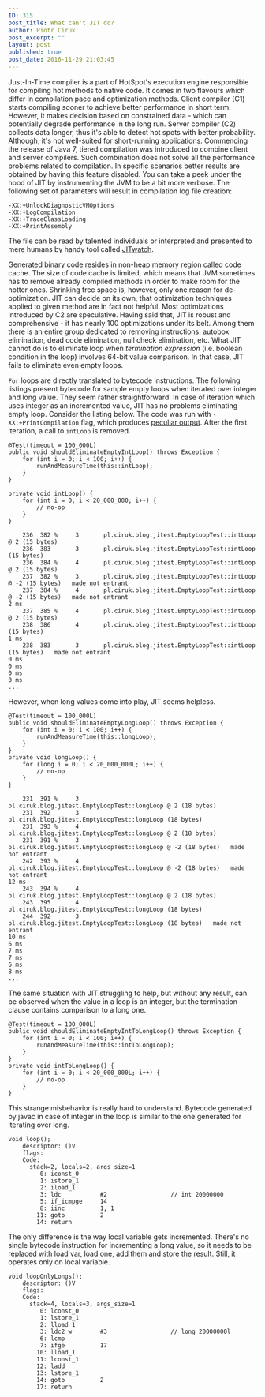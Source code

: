 ```yaml
---
ID: 315
post_title: What can't JIT do?
author: Piotr Ciruk
post_excerpt: ""
layout: post
published: true
post_date: 2016-11-29 21:03:45
---
```

Just-In-Time compiler is a part of HotSpot's execution engine responsible for compiling hot methods to native code. It comes in two flavours which differ in compilation pace and optimization methods.
Client compiler (C1) starts compiling sooner to achieve better performance in short term. However, it makes decision based on constrained data - which can potentially degrade performance in the long run.
Server compiler (C2) collects data longer, thus it's able to detect hot spots with better probability. Although, it's not well-suited for short-running applications.
Commencing the release of Java 7, tiered compilation was introduced to combine client and server compilers. Such combination does not solve all the performance problems related to compilation. In specific scenarios better results are obtained by having this feature disabled.
You can take a peek under the hood of JIT by instrumenting the JVM to be a bit more verbose. The following set of parameters will result in compilation log file creation:
```
-XX:+UnlockDiagnosticVMOptions
-XX:+LogCompilation
-XX:+TraceClassLoading
-XX:+PrintAssembly
```
The file can be read by talented individuals or interpreted and presented to mere humans by handy tool called <a href="https://github.com/AdoptOpenJDK/jitwatch">JITwatch</a>.

Generated binary code resides in non-heap memory region called code cache. The size of code cache is limited, which means that JVM sometimes has to remove already compiled methods in order to make room for the hotter ones.
Shrinking free space is, however, only one reason for de-optimization. JIT can decide on its own, that optimization techniques applied to given method are in fact not helpful. Most optimizations introduced by C2 are speculative.
Having said that, JIT is robust and comprehensive - it has nearly 100 optimizations under its belt. Among them there is an entire group dedicated to removing instructions: autobox elimination, dead code elimination, null check elimination, etc. What JIT cannot do is to eliminate loop when <em>termination expression</em> (i.e. boolean condition in the loop) involves 64-bit value comparison. In that case, JIT fails to eliminate even empty loops. 

`For` loops are directly translated to bytecode instructions. The following listings present bytecode for sample empty loops when iterated over integer and long value.
They seem rather straightforward. In case of iteration which uses integer as an incremented value, JIT has no problems eliminating empty loop. Consider the listing below. The code was run with `-XX:+PrintCompilation` flag, which produces <a href="https://gist.github.com/chrisvest/2932907">peculiar output</a>.
After the first iteration, a call to `intLoop` is removed.
```
@Test(timeout = 100_000L)
public void shouldEliminateEmptyIntLoop() throws Exception {
	for (int i = 0; i < 100; i++) {
		runAndMeasureTime(this::intLoop);
	}
}

private void intLoop() {
	for (int i = 0; i < 20_000_000; i++) {
		// no-op
	}
}
```
```
    236  382 %     3       pl.ciruk.blog.jitest.EmptyLoopTest::intLoop @ 2 (15 bytes)
    236  383       3       pl.ciruk.blog.jitest.EmptyLoopTest::intLoop (15 bytes)
    236  384 %     4       pl.ciruk.blog.jitest.EmptyLoopTest::intLoop @ 2 (15 bytes)
    237  382 %     3       pl.ciruk.blog.jitest.EmptyLoopTest::intLoop @ -2 (15 bytes)   made not entrant
    237  384 %     4       pl.ciruk.blog.jitest.EmptyLoopTest::intLoop @ -2 (15 bytes)   made not entrant
2 ms
    237  385 %     4       pl.ciruk.blog.jitest.EmptyLoopTest::intLoop @ 2 (15 bytes)
    238  386       4       pl.ciruk.blog.jitest.EmptyLoopTest::intLoop (15 bytes)
1 ms
    238  383       3       pl.ciruk.blog.jitest.EmptyLoopTest::intLoop (15 bytes)   made not entrant
0 ms   
0 ms
0 ms
0 ms
...
```

However, when long values come into play, JIT seems helpless.
```
@Test(timeout = 100_000L)
public void shouldEliminateEmptyLongLoop() throws Exception {
	for (int i = 0; i < 100; i++) {
		runAndMeasureTime(this::longLoop);
	}
}
private void longLoop() {
	for (long i = 0; i < 20_000_000L; i++) {
		// no-op
	}
}
```
```
    231  391 %     3       pl.ciruk.blog.jitest.EmptyLoopTest::longLoop @ 2 (18 bytes)
    231  392       3       pl.ciruk.blog.jitest.EmptyLoopTest::longLoop (18 bytes)
    231  393 %     4       pl.ciruk.blog.jitest.EmptyLoopTest::longLoop @ 2 (18 bytes)
    231  391 %     3       pl.ciruk.blog.jitest.EmptyLoopTest::longLoop @ -2 (18 bytes)   made not entrant
    242  393 %     4       pl.ciruk.blog.jitest.EmptyLoopTest::longLoop @ -2 (18 bytes)   made not entrant
12 ms
    243  394 %     4       pl.ciruk.blog.jitest.EmptyLoopTest::longLoop @ 2 (18 bytes)
    243  395       4       pl.ciruk.blog.jitest.EmptyLoopTest::longLoop (18 bytes)
    244  392       3       pl.ciruk.blog.jitest.EmptyLoopTest::longLoop (18 bytes)   made not entrant
10 ms
6 ms
7 ms
7 ms
6 ms
8 ms
...
```

The same situation with JIT struggling to help, but without any result, can be observed when the value in a loop is an integer, but the termination clause contains comparison to a long one. 
```
@Test(timeout = 100_000L)
public void shouldEliminateEmptyIntToLongLoop() throws Exception {
	for (int i = 0; i < 100; i++) {
		runAndMeasureTime(this::intToLongLoop);
	}
}
private void intToLongLoop() {
	for (int i = 0; i < 20_000_000L; i++) {
		// no-op
	}
}
```

This strange misbehavior is really hard to understand. Bytecode generated by javac in case of integer in the loop is similar to the one generated for iterating over long.
```
void loop();
    descriptor: ()V
    flags:
    Code:
      stack=2, locals=2, args_size=1
         0: iconst_0
         1: istore_1
         2: iload_1
         3: ldc           #2                  // int 20000000
         5: if_icmpge     14
         8: iinc          1, 1
        11: goto          2
        14: return
```

The only difference is the way local variable gets incremented. There's no single bytecode instruction for incrementing a long value, so it needs to be replaced with load var, load one, add them and store the result. Still, it operates only on local variable. 
```
void loopOnlyLongs();
    descriptor: ()V
    flags:
    Code:
      stack=4, locals=3, args_size=1
         0: lconst_0
         1: lstore_1
         2: lload_1
         3: ldc2_w        #3                  // long 20000000l
         6: lcmp
         7: ifge          17
        10: lload_1
        11: lconst_1
        12: ladd
        13: lstore_1
        14: goto          2
        17: return
```